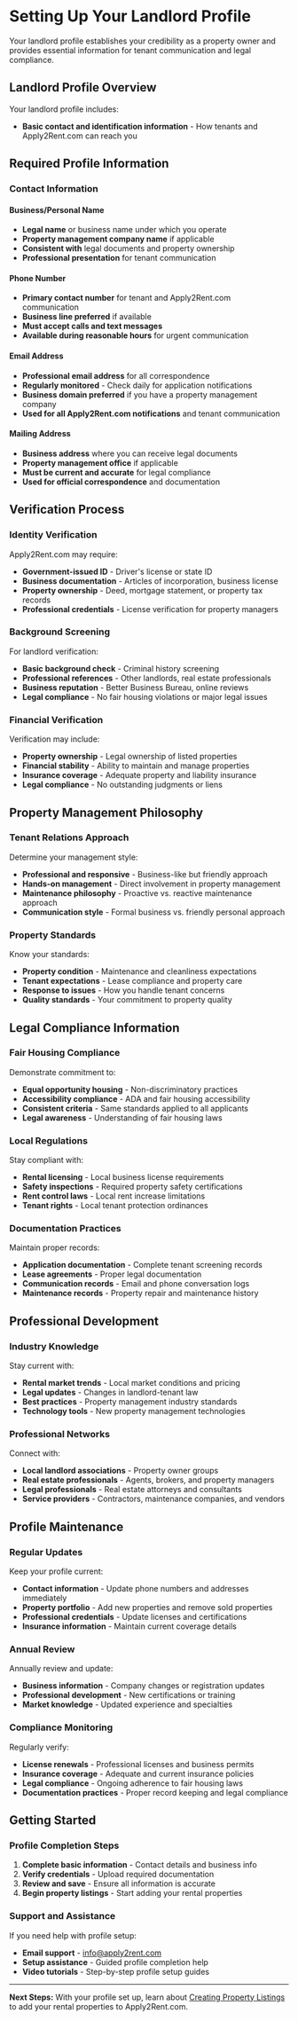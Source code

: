 # Setting Up Your Landlord Profile

Your landlord profile establishes your credibility as a property owner and provides essential information for tenant communication and legal compliance.

## Landlord Profile Overview

Your landlord profile includes:
- **Basic contact and identification information** - How tenants and Apply2Rent.com can reach you
<!-- - **Property management details** - Your experience and specialties -->
<!-- - **Verification information** - Credentials and legal compliance -->
<!-- - **Communication preferences** -   you prefer to handle inquiries -->

## Required Profile Information

### Contact Information

#### **Business/Personal Name**
- **Legal name** or business name under which you operate
- **Property management company name** if applicable
- **Consistent with** legal documents and property ownership
- **Professional presentation** for tenant communication

#### **Phone Number**
- **Primary contact number** for tenant and Apply2Rent.com communication
- **Business line preferred** if available
- **Must accept calls and text messages**
- **Available during reasonable hours** for urgent communication

#### **Email Address**
- **Professional email address** for all correspondence
- **Regularly monitored** - Check daily for application notifications
- **Business domain preferred** if you have a property management company
- **Used for all Apply2Rent.com notifications** and tenant communication

#### **Mailing Address**
- **Business address** where you can receive legal documents
- **Property management office** if applicable
- **Must be current and accurate** for legal compliance
- **Used for official correspondence** and documentation

<!-- ### Property Management Experience

#### **Years of Experience**
Indicate your experience level:
- **New landlord** - First property or less than 1 year
- **Experienced** - 1-5 years of property management
- **Veteran landlord** - 5+ years of rental property experience
- **Professional manager** - Licensed property management professional

#### **Number of Properties**
Current portfolio size:
- **Single property** - One rental property
- **Small portfolio** - 2-5 properties
- **Medium portfolio** - 6-20 properties
- **Large portfolio** - 20+ properties

#### **Property Types**
Types of properties you manage:
- **Single-family homes**
- **Apartments/condos**
- **Multi-family buildings**
- **Commercial properties**
- **Specialized housing** (student, senior, etc.)

### Professional Information

#### **Property Management License**
If you're a licensed property manager:
- **License number** and issuing state
- **License type** - Real estate, property management, etc.
- **Expiration date** - Ensure license is current
- **Professional certifications** - Additional credentials

#### **Business Registration**
For business entities:
- **Business license** number
- **State of incorporation** or registration
- **Federal tax ID** (EIN) if applicable
- **Business type** - LLC, Corporation, Partnership, etc.

#### **Insurance Information**
Required insurance coverage:
- **Liability insurance** - General liability coverage
- **Property insurance** - Landlord/rental property coverage
- **Umbrella policy** - Additional liability protection if applicable
- **Professional liability** - For property management companies -->

## Verification Process

### Identity Verification
Apply2Rent.com may require:
- **Government-issued ID** - Driver's license or state ID
- **Business documentation** - Articles of incorporation, business license
- **Property ownership** - Deed, mortgage statement, or property tax records
- **Professional credentials** - License verification for property managers

### Background Screening
For landlord verification:
- **Basic background check** - Criminal history screening
- **Professional references** - Other landlords, real estate professionals
- **Business reputation** - Better Business Bureau, online reviews
- **Legal compliance** - No fair housing violations or major legal issues

### Financial Verification
Verification may include:
- **Property ownership** - Legal ownership of listed properties
- **Financial stability** - Ability to maintain and manage properties
- **Insurance coverage** - Adequate property and liability insurance
- **Legal compliance** - No outstanding judgments or liens

<!-- ## Communication Preferences

### Response Time Expectations
Set tenant expectations for:
- **Initial inquiry response** - Within 24 hours typical
- **Application review** - 1-3 business days standard
- **Maintenance requests** - Emergency vs. routine timing
- **General communication** - Business hours availability

### Preferred Communication Methods
Indicate preferences for:
- **Email** - Detailed communication and documentation
- **Phone calls** - Urgent matters and personal discussion
- **Text messages** - Quick updates and confirmations
- **Apply2Rent.com messaging** - Platform-based communication

### Business Hours
Set clear availability:
- **Office hours** - When you're available for non-emergency contact
- **Emergency contact** - 24/7 availability for true emergencies
- **Response time** - Expected time for returning calls/emails
- **Weekend availability** - Saturday/Sunday communication preferences -->

## Property Management Philosophy

### Tenant Relations Approach
Determine your management style:
- **Professional and responsive** - Business-like but friendly approach
- **Hands-on management** - Direct involvement in property management
- **Maintenance philosophy** - Proactive vs. reactive maintenance approach
- **Communication style** - Formal business vs. friendly personal approach

### Property Standards
Know your standards:
- **Property condition** - Maintenance and cleanliness expectations
- **Tenant expectations** - Lease compliance and property care
- **Response to issues** - How you handle tenant concerns
- **Quality standards** - Your commitment to property quality

## Legal Compliance Information

### Fair Housing Compliance
Demonstrate commitment to:
- **Equal opportunity housing** - Non-discriminatory practices
- **Accessibility compliance** - ADA and fair housing accessibility
- **Consistent criteria** - Same standards applied to all applicants
- **Legal awareness** - Understanding of fair housing laws

### Local Regulations
Stay compliant with:
- **Rental licensing** - Local business license requirements
- **Safety inspections** - Required property safety certifications
- **Rent control laws** - Local rent increase limitations
- **Tenant rights** - Local tenant protection ordinances

### Documentation Practices
Maintain proper records:
- **Application documentation** - Complete tenant screening records
- **Lease agreements** - Proper legal documentation
- **Communication records** - Email and phone conversation logs
- **Maintenance records** - Property repair and maintenance history

## Professional Development

### Industry Knowledge
Stay current with:
- **Rental market trends** - Local market conditions and pricing
- **Legal updates** - Changes in landlord-tenant law
- **Best practices** - Property management industry standards
- **Technology tools** - New property management technologies

### Professional Networks
Connect with:
- **Local landlord associations** - Property owner groups
- **Real estate professionals** - Agents, brokers, and property managers
- **Legal professionals** - Real estate attorneys and consultants
- **Service providers** - Contractors, maintenance companies, and vendors

## Profile Maintenance

### Regular Updates
Keep your profile current:
- **Contact information** - Update phone numbers and addresses immediately
- **Property portfolio** - Add new properties and remove sold properties
- **Professional credentials** - Update licenses and certifications
- **Insurance information** - Maintain current coverage details

### Annual Review
Annually review and update:
- **Business information** - Company changes or registration updates
- **Professional development** - New certifications or training
- **Market knowledge** - Updated experience and specialties

### Compliance Monitoring
Regularly verify:
- **License renewals** - Professional licenses and business permits
- **Insurance coverage** - Adequate and current insurance policies
- **Legal compliance** - Ongoing adherence to fair housing laws
- **Documentation practices** - Proper record keeping and legal compliance

## Getting Started

### Profile Completion Steps
1. **Complete basic information** - Contact details and business info
2. **Verify credentials** - Upload required documentation
3. **Review and save** - Ensure all information is accurate
4. **Begin property listings** - Start adding your rental properties

### Support and Assistance
If you need help with profile setup:
- **Email support** - info@apply2rent.com
- **Setup assistance** - Guided profile completion help
- **Video tutorials** - Step-by-step profile setup guides

---

**Next Steps:** With your profile set up, learn about [Creating Property Listings](landlord/creating-listings.md) to add your rental properties to Apply2Rent.com.